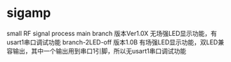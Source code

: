 # sigamp
 small RF signal process
 main branch 版本Ver1.0X     无场强LED显示功能，有usart1串口调试功能
 branch-2LED-off  版本1.0B   有场强LED显示功能，双LED兼容输出，其中一个输出用到串口1引脚，所以无usart1串口调试功能
